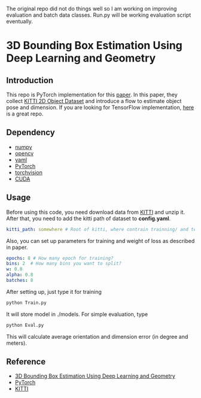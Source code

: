 The original repo did not do things well so I am working on improving evaluation and batch data classes.
Run.py will be working evaluation script eventually.
# 3D Bounding Box Estimation Using Deep Learning and Geometry

## Introduction
This repo is PyTorch implementation for this [paper](https://arxiv.org/abs/1612.00496). In this paper, they collect
[KITTI 2D Object Dataset](http://www.cvlibs.net/datasets/kitti/eval_object.php?obj_benchmark=2d) and introduce a flow to
estimate object pose and dimension. If you are looking for TensorFlow implementation,
[here](https://github.com/smallcorgi/3D-Deepbox) is a great repo.

## Dependency
* [numpy](http://www.numpy.org/)
* [opencv](https://opencv.org/)
* [yaml](https://pypi.python.org/pypi/PyYAML)
* [PyTorch](http://pytorch.org/docs/master/)
* [torchvision](https://pypi.python.org/pypi/torchvision/0.1.9)
* [CUDA](https://developer.nvidia.com/cuda-downloads)

## Usage
Before using this code, you need download data from
[KITTI](http://www.cvlibs.net/datasets/kitti/eval_object.php?obj_benchmark=2d) and unzip it.
After that, you need to add the kitti path of dataset to **config.yaml**.
```yaml
kitti_path: somewhere # Root of kitti, where contrain trainning/ and testing/   
```
Also, you can set up parameters for training and weight of loss as described in paper.
```yaml
epochs: 8 # How many epoch for training?
bins: 2  # How many bins you want to split?
w: 0.8
alpha: 0.8
batches: 8             
```
After setting up, just type it for training
```cmd
python Train.py
```
It will store model in ./models. For simple evaluation, type
```cmd
python Eval.py
```
This will calculate average orientation and dimension error (in degree and meters).

## Reference
* [3D Bounding Box Estimation Using Deep Learning and Geometry](https://arxiv.org/abs/1612.00496)
* [PyTorch](http://pytorch.org/docs/master/)
* [KITTI](http://www.cvlibs.net/datasets/kitti)
